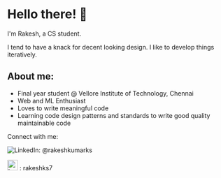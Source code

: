 # Hello there! 👋

I'm Rakesh, a CS student.

I tend to have a knack for decent looking design. I like to develop things iteratively. 

## About me:
- Final year student @ Vellore Institute of Technology, Chennai
- Web and ML Enthusiast
- Loves to write meaningful code
- Learning code design patterns and standards to write good quality maintainable code

Connect with me:

<a href="https://www.linkedin.com/in/rakeshkumarks/" style="text-decoration: none;" target="_blank"><img src="https://img.icons8.com/dusk/24/000000/linkedin.png" alt="LinkedIn"/>: @rakeshkumarks</a>

<a href="https://leetcode.com/rakeshks7/" style="text-decoration: none;" target="_blank"><img style="height: 24px; width: 24px;" src="https://upload.wikimedia.org/wikipedia/commons/1/19/LeetCode_logo_black.png?20191202080835" alt="Leetcode"/> : rakeshks7 </a>
